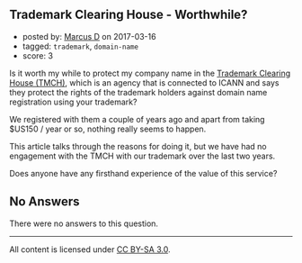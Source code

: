 ## Trademark Clearing House - Worthwhile?

- posted by: [Marcus D](https://stackexchange.com/users/258531/marcus-d) on 2017-03-16
- tagged: `trademark`, `domain-name`
- score: 3

Is it worth my while to protect my company name in the [Trademark Clearing House (TMCH)][1], which is an agency that is connected to ICANN and says they protect the rights of the trademark holders against domain name registration using your trademark?

We registered with them a couple of years ago and apart from taking $US150 / year or so, nothing really seems to happen.

This article talks through the reasons for doing it, but we have had no engagement with the TMCH with our trademark over the last two years.

Does anyone have any firsthand experience of the value of this service? 

  [1]: http://trademark-clearinghouse.com/

## No Answers

There were no answers to this question.


---

All content is licensed under [CC BY-SA 3.0](https://creativecommons.org/licenses/by-sa/3.0/).
